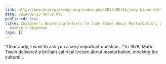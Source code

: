 ```yaml
---
link: http://www.brainpickings.org/index.php/2014/05/21/judy-blume-letters-2/
date: 2014-05-23 04:56 UTC
published: true
title: Children’s Endearing Letters to Judy Blume About Masturbation, and the Beloved
  Author’s Response
tags: []
---
```


“Dear Judy, I want to ask you a very important question…”
In 1879, Mark Twain delivered a brilliant satirical lecture about masturbation, mocking the cultural…
